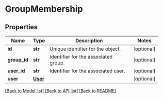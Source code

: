 # GroupMembership

## Properties
Name | Type | Description | Notes
------------ | ------------- | ------------- | -------------
**id** | **str** | Unique identifier for the object. | [optional] 
**group_id** | **str** | Identifier for the associated group. | [optional] 
**user_id** | **str** | Identifier for the associated user. | [optional] 
**user** | [**User**](User.md) |  | [optional] 

[[Back to Model list]](../README.md#documentation-for-models) [[Back to API list]](../README.md#documentation-for-api-endpoints) [[Back to README]](../README.md)

